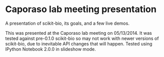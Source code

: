 Caporaso lab meeting presentation
=================================

A presentation of scikit-bio, its goals, and a few live demos.

This was presented at the Caporaso lab meeting on 05/13/2014. It was tested
against pre-0.1.0 scikit-bio so may not work with newer versions of scikit-bio,
due to inevitable API changes that will happen. Tested using IPython Notebook
2.0.0 in slideshow mode.
